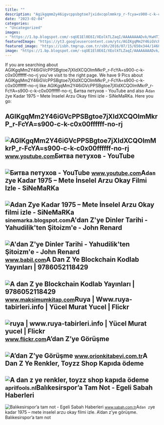 ```yaml
---
title: ""
description: "Agikgqmm2y46igvcppsbgtoe7jxidxcqolmmkrp_r-fcya=s900-c-k-c0x00ffffff-no-rj"
date: "2023-02-04"
categories:
- "Uncategorized"
images:
- "https://1.bp.blogspot.com/-sqUE1El0E6I/XEolkTLZaqI/AAAAAAAADvk/KwHTIhFoe1Y20-bazG9pYAHIgXXyt3DUgCLcBGAs/s1600/sinemarkafilm%2B052.jpg"
featuredImage: "https://yt3.googleusercontent.com/ytc/AGIKgqMm2Y46iGVcPPSBgtoe7jXIdXCQOlmMkrP_r-FcYA=s900-c-k-c0x00ffffff-no-rj"
featured_image: "https://isbh.tmgrup.com.tr/sbh/2016/07/15/650x344/1468515914380.jpg?7749422953920160715020909"
image: "https://1.bp.blogspot.com/-sqUE1El0E6I/XEolkTLZaqI/AAAAAAAADvk/KwHTIhFoe1Y20-bazG9pYAHIgXXyt3DUgCLcBGAs/s1600/sinemarkafilm%2B052.jpg"
---
```


If you are searching about AGIKgqMm2Y46iGVcPPSBgtoe7jXIdXCQOlmMkrP\_r-FcYA=s900-c-k-c0x00ffffff-no-rj you've visit to the right page. We have 9 Pics about AGIKgqMm2Y46iGVcPPSBgtoe7jXIdXCQOlmMkrP\_r-FcYA=s900-c-k-c0x00ffffff-no-rj like AGIKgqMm2Y46iGVcPPSBgtoe7jXIdXCQOlmMkrP\_r-FcYA=s900-c-k-c0x00ffffff-no-rj, Битва петухов - YouTube and also A`dan Z`ye Kadar 1975 – Mete İnselel Arzu Okay filmi izle - SiNeMaRKa. Here you go:

AGIKgqMm2Y46iGVcPPSBgtoe7jXIdXCQOlmMkrP\_r-FcYA=s900-c-k-c0x00ffffff-no-rj
--------------------------------------------------------------------------

 ![AGIKgqMm2Y46iGVcPPSBgtoe7jXIdXCQOlmMkrP_r-FcYA=s900-c-k-c0x00ffffff-no-rj](https://yt3.googleusercontent.com/ytc/AGIKgqMm2Y46iGVcPPSBgtoe7jXIdXCQOlmMkrP_r-FcYA=s900-c-k-c0x00ffffff-no-rj) <small>www.youtube.com</small>Битва петухов - YouTube
-----------------------

 ![Битва петухов - YouTube](https://i.ytimg.com/vi/YNi6FcyA294/maxresdefault.jpg) <small>www.youtube.com</small>A`dan Z`ye Kadar 1975 – Mete İnselel Arzu Okay Filmi Izle - SiNeMaRKa
---------------------------------------------------------------------

 ![A`dan Z`ye Kadar 1975 – Mete İnselel Arzu Okay filmi izle - SiNeMaRKa](https://1.bp.blogspot.com/-sqUE1El0E6I/XEolkTLZaqI/AAAAAAAADvk/KwHTIhFoe1Y20-bazG9pYAHIgXXyt3DUgCLcBGAs/s1600/sinemarkafilm%2B052.jpg) <small>sinemarka.blogspot.com</small>A'dan Z'ye Dinler Tarihi - Yahudilik'ten Şitoizm'e - John Renard
----------------------------------------------------------------

 ![A'dan Z'ye Dinler Tarihi - Yahudilik'ten Şitoizm'e - John Renard](https://media.babil.com/kitap/0443820_adan-zye-dinler-tarihi_56195.jpeg) <small>www.babil.com</small>A Dan Z Ye Blockchain Kodlab Yayınları | 9786052118429
------------------------------------------------------

 ![A dan Z ye Blockchain Kodlab Yayınları | 9786052118429](https://www.maksimumkitap.com/StaticFiles/SiteFiles/image/Products/237380/a-dan-z-ye-blockchain-kodlab-yayinlari_1MS1_b.jpg) <small>www.maksimumkitap.com</small>Ruya | Www.ruya-tabirleri.info | Yücel Murat Yucel | Flickr
-----------------------------------------------------------

 ![ruya | www.ruya-tabirleri.info | Yücel Murat yucel | Flickr](https://live.staticflickr.com/7232/7294308644_775fc24378_n.jpg) <small>www.flickr.com</small>A’dan Z’ye Görüşme
------------------

 ![A’dan Z’ye Görüşme](https://www.orionkitabevi.com.tr/StaticFiles/Products/774554/a-dan-z-ye-gorusme_b.jpg) <small>www.orionkitabevi.com.tr</small>A Dan Z Ye Renkler, Toyzz Shop Kapıda ödeme
-------------------------------------------

 ![A dan z ye renkler, toyzz shop kapıda ödeme](https://old.rio.bg/Static/offerImages/640x480_28a328fb08ab7f03419725a075498739.jpg) <small>aprilfools.nl</small>Balıkesirspor’a Tam Not - Egeli Sabah Haberleri
-----------------------------------------------

 ![Balıkesirspor’a tam not - Egeli Sabah Haberleri](https://isbh.tmgrup.com.tr/sbh/2016/07/15/650x344/1468515914380.jpg?7749422953920160715020909) <small>www.sabah.com.tr</small>A`dan z`ye kadar 1975 – mete i̇nselel arzu okay filmi izle. A’dan z’ye görüşme. Balıkesirspor’a tam not
